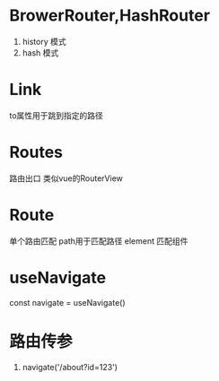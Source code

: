 # BrowerRouter,HashRouter
 1. history 模式
 2. hash 模式

# Link
 to属性用于跳到指定的路径

# Routes
 路由出口 类似vue的RouterView

# Route
 单个路由匹配 path用于匹配路径 element 匹配组件

# useNavigate
const navigate = useNavigate()

# 路由传参
1. navigate('/about?id=123')